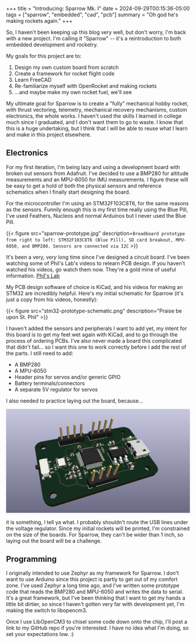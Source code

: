 +++
title = "Introducing: Sparrow Mk. I"
date = 2024-09-29T00:15:36-05:00
tags = ["sparrow", "embedded", "cad", "pcb"]
summary = "Oh god he's making rockets again."
+++


[//]: # (![Sparrow Model]&#40;sparrow-model.png&#41;)

So, I haven't been keeping up this blog very well, but don't worry, I'm back with a new project. I'm calling it
"Sparrow" -- it's a reintroduction to both embedded development and rocketry.

My goals for this project are to:

1. Design my own custom board from scratch
2. Create a framework for rocket flight code
3. Learn FreeCAD
4. Re-familiarize myself with OpenRocket and making rockets
5. …and maybe make my own rocket fuel, we'll see

My ultimate goal for Sparrow is to create a "fully" mechanical hobby rocket, with thrust vectoring, telemetry,
mechanical recovery mechanisms, custom electronics, the whole works. I haven't used the skills I learned in college much
since I graduated, and I don't want them to go to waste. I know that this is a huge undertaking, but I think that I will
be able to reuse what I learn and make in this project elsewhere.

## Electronics

For my first iteration, I'm being lazy and using a development board with broken out sensors from Adafruit. I've decided
to use a BMP280 for altitude measurements and an MPU-6050 for IMU measurements. I figure these will be easy
to get a hold of both the physical sensors and reference schematics when I finally start designing the board.

For the microcontroller I'm using an STM32F103C8T6, for the same reasons as the sensors. Funnily enough this is my
first time really using the Blue Pill, I've used Feathers, Nucleos and normal Arduinos but I never used the Blue Pill.

{{< figure src="sparrow-prototype.jpg" description=`Breadboard prototype from right to left: STM32F103C8T6 (Blue
Pill), SD card breakout, MPU-6050, and BMP280. Sensors are connected via I2C` >}}

It's been a very, _very_ long time since I've designed a circuit board. I've been watching some of Phil's Lab's videos
to relearn PCB design. If you haven't watched his videos, go watch them now. They're a gold mine of useful
information. [Phil's Lab](https://www.youtube.com/c/phils94)

My PCB design software of choice is KiCad, and his videos for making an STM32 are incredibly helpful. Here's my
initial schematic for Sparrow (it's just a copy from his videos, honestly):

{{< figure src="stm32-prototype-schematic.png" description="Praise be upon St. Phil" >}}

I haven't added the sensors and peripherals I want to add yet, my intent for this board is to get my feet wet again with
KiCad, and to go through the process of ordering PCBs. I've also never made a board this complicated that didn't fail…
so I want this one to work correctly before I add the rest of the parts. I still need to add:

- A BMP280
- A MPU-6050
- Header pins for servos and/or generic GPIO
- Battery terminals/connectors
- A separate 5V regulator for servos

I also needed to practice laying out the board, because…

![STM32 Prototype Board](stm32-prototype-board.png)

it is something, I tell ya what. I probably shouldn't route the USB lines under the voltage regulator. Since my initial
rockets will be printed, I'm constrained on the size of the boards. For Sparrow, they can't be wider than 1 inch, so
laying out the board will be a challenge.

## Programming

I originally intended to use Zephyr as my framework for Sparrow. I don't want to use Arduino since this project is
partly to get out of my comfort zone. I've used Zephyr a long time ago, and I've written some prototype code that reads
the BMP280 and MPU-6050 and writes the data to serial. It's a great framework, but I've been thinking that I want to get
my hands a little bit dirtier, so since I haven't gotten very far with development yet, I'm making the switch to
libopencm3.

Once I use LibOpenCM3 to chisel some code down onto the chip, I'll post a link to my GitHub repo if you're
interested. I have no idea what I'm doing, so set your expectations low. :)